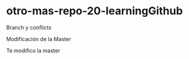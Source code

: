 # otro-mas-repo-20-learningGithub
Branch y conflicts


Modificación de la Master

Te modifico la master
